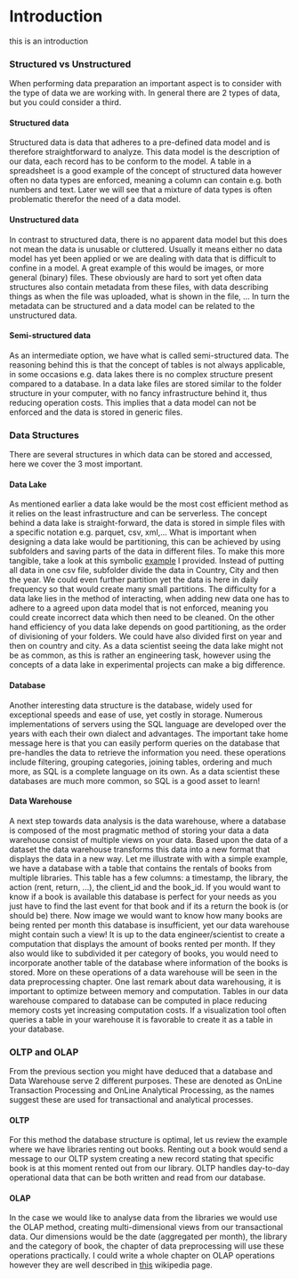 # Introduction

this is an introduction


### Structured vs Unstructured

When performing data preparation an important aspect is to consider with the type of data we are working with.
In general there are 2 types of data, but you could consider a third.

#### Structured data

Structured data is data that adheres to a pre-defined data model and is therefore straightforward to analyze.
This data model is the description of our data, each record has to be conform to the model.
A table in a spreadsheet is a good example of the concept of structured data however often no data types are enforced, meaning a column can contain e.g. both numbers and text.
Later we will see that a mixture of data types is often problematic therefor the need of a data model.

#### Unstructured data

In contrast to structured data, there is no apparent data model but this does not mean the data is unusable or cluttered.
Usually it means either no data model has yet been applied or we are dealing with data that is difficult to confine in a model.
A great example of this would be images, or more general (binary) files.
These obviously are hard to sort yet often data structures also contain metadata from these files, with data describing things as when the file was uploaded, what is shown in the file, ...
In turn the metadata can be structured and a data model can be related to the unstructured data.

#### Semi-structured data

As an intermediate option, we have what is called semi-structured data.
The reasoning behind this is that the concept of tables is not always applicable, in some occasions e.g. data lakes there is no complex structure present compared to a database.
In a data lake files are stored similar to the folder structure in your computer, with no fancy infrastructure behind it, thus reducing operation costs.
This implies that a data model can not be enforced and the data is stored in generic files.

### Data Structures

There are several structures in which data can be stored and accessed, here we cover the 3 most important.

#### Data Lake

As mentioned earlier a data lake would be the most cost efficient method as it relies on the least infrastructure and can be serverless.
The concept behind a data lake is straight-forward, the data is stored in simple files with a specific notation e.g. parquet, csv, xml,...
What is important when designing a data lake would be partitioning, this can be achieved by using subfolders and saving parts of the data in different files.
To make this more tangible, take a look at this symbolic [example](https://github.com/LorenzF/data-science-practical-approach/tree/main/src/c2_data_preparation/data/temperatures) I provided.
Instead of putting all data in one csv file, subfolder divide the data in Country, City and then the year.
We could even further partition yet the data is here in daily frequency so that would create many small partitions.
The difficulty for a data lake lies in the method of interacting, when adding new data one has to adhere to a agreed upon data model that is not enforced, meaning you could create incorrect data which then need to be cleaned.
On the other hand efficiency of you data lake depends on good partitioning, as the order of divisioning of your folders. We could have also divided first on year and then on country and city.
As a data scientist seeing the data lake might not be as common, as this is rather an engineering task, however using the concepts of a data lake in experimental projects can make a big difference. 

#### Database

Another interesting data structure is the database, widely used for exceptional speeds and ease of use, yet costly in storage.
Numerous implementations of servers using the SQL language are developed over the years with each their own dialect and advantages.
The important take home message here is that you can easily perform queries on the database that pre-handles the data to retrieve the information you need.
these operations include filtering, grouping categories, joining tables, ordering and much more, as SQL is a complete language on its own. 
As a data scientist these databases are much more common, so SQL is a good asset to learn! 

#### Data Warehouse

A next step towards data analysis is the data warehouse, where a database is composed of the most pragmatic method of storing your data a data warehouse consist of multiple views on your data.
Based upon the data of a dataset the data warehouse transforms this data into a new format that displays the data in a new way.
Let me illustrate with with a simple example, we have a database with a table that contains the rentals of books from multiple libraries.
This table has a few columns: a timestamp, the library, the action (rent, return, ...), the client_id and the book_id.
If you would want to know if a book is available this database is perfect for your needs as you just have to find the last event for that book and if its a return the book is (or should be) there.
Now image we would want to know how many books are being rented per month this database is insufficient, yet our data warehouse might contain such a view!
It is up to the data engineer/scientist to create a computation that displays the amount of books rented per month.
If they also would like to subdivided it per category of books, you would need to incorporate another table of the database where information of the books is stored.
More on these operations of a data warehouse will be seen in the data preprocessing chapter.
One last remark about data warehousing, it is important to optimize between memory and computation.
Tables in our data warehouse compared to database can be computed in place reducing memory costs yet increasing computation costs.
If a visualization tool often queries a table in your warehouse it is favorable to create it as a table in your database.

### OLTP and OLAP

From the previous section you might have deduced that a database and Data Warehouse serve 2 different purposes.
These are denoted as OnLine Transaction Processing and OnLine Analytical Processing, as the names suggest these are used for transactional and analytical processes.

#### OLTP

For this method the database structure is optimal, let us review the example where we have libraries renting out books.
Renting out a book would send a message to our OLTP system creating a new record stating that specific book is at this moment rented out from our library.
OLTP handles day-to-day operational data that can be both written and read from our database. 

#### OLAP

In the case we would like to analyse data from the libraries we would use the OLAP method, creating multi-dimensional views from our transactional data.
Our dimensions would be the date (aggregated per month), the library and the category of book, the chapter of data preprocessing will use these operations practically.
I could write a whole chapter on OLAP operations however they are well described in [this](https://en.wikipedia.org/wiki/OLAP_cube) wikipedia page.